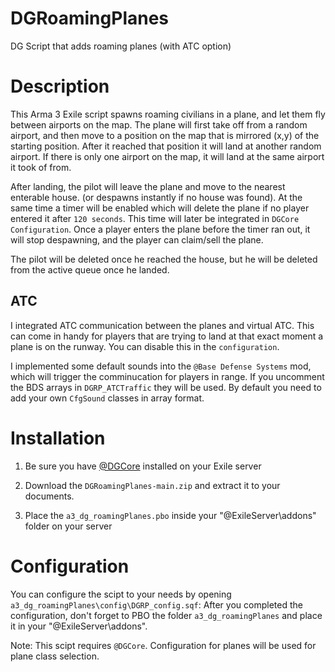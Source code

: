 # DGRoamingPlanes
DG Script that adds roaming planes (with ATC option)

# Description

This Arma 3 Exile script spawns roaming civilians in a plane, and let them fly between airports on the map.
The plane will first take off from a random airport, and then move to a position on the map that is mirrored (x,y) of the starting position.
After it reached that position it will land at another random airport. If there is only one airport on the map, it will land at the same airport it took of from.

After landing, the pilot will leave the plane and move to the nearest enterable house. (or despawns instantly if no house was found). At the same time a timer will be enabled
which will delete the plane if no player entered it after `120 seconds`. This time will later be integrated in `DGCore Configuration`.
Once a player enters the plane before the timer ran out, it will stop despawning, and the player can claim/sell the plane.

The pilot will be deleted once he reached the house, but he will be deleted from the active queue once he landed.

## ATC
I integrated ATC communication between the planes and virtual ATC. This can come in handy for players that are trying to land at that exact moment a plane is on the runway.
You can disable this in the `configuration`. 

I implemented some default sounds into the `@Base Defense Systems` mod, which will trigger the comminucation for players in range. If you uncomment the BDS arrays in `DGRP_ATCTraffic` they will be used. By default you need to add your own `CfgSound` classes in array format.

# Installation

1. Be sure you have [@DGCore](https://github.com/Dagovax/DGCore) installed on your Exile server

2. Download the `DGRoamingPlanes-main.zip` and extract it to your documents.

3. Place the `a3_dg_roamingPlanes.pbo` inside your "@ExileServer\addons" folder on your server

# Configuration

You can configure the scipt to your needs by opening `a3_dg_roamingPlanes\config\DGRP_config.sqf`:
After you completed the configuration, don't forget to PBO the folder `a3_dg_roamingPlanes` and place it in your "@ExileServer\addons".

Note: This scipt requires `@DGCore`. Configuration for planes will be used for plane class selection.